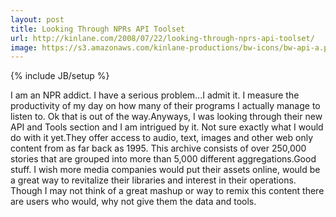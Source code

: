 ```yaml
---
layout: post
title: Looking Through NPRs API Toolset
url: http://kinlane.com/2008/07/22/looking-through-nprs-api-toolset/
image: https://s3.amazonaws.com/kinlane-productions/bw-icons/bw-api-a.png
---
```

{% include JB/setup %}
I am an NPR addict.  I have a serious problem...I admit it.  I measure the productivity of my day on how many of their programs I actually manage to listen to.  Ok that is out of the way.Anyways, I was looking through their new API and Tools section and I am intrigued by it.  Not sure exactly what I would do with it yet.They offer access to audio, text, images and other web only content from as far back as 1995.   This archive consists of over 250,000 stories that are grouped into more than 5,000 different aggregations.Good stuff.  I wish more media companies would put their assets online, would be a great way to revitalize their libraries and interest in their operations. Though I may not think of a great mashup or way to remix this content there are users who would, why not give them the data and tools.